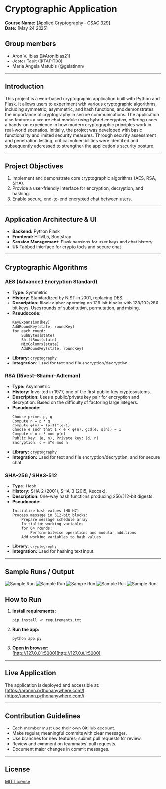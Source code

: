 # Cryptographic Application

**Course Name:** [Applied Cryptography - CSAC 329]  
**Date:** [May 24 2025]

## Group members
- Aron V. Ibias (@AronIbias21)
- Jester Tapit (@TAPIT08)
- Maria Angela Matubis (@gelatinnn)

---

## Introduction

This project is a web-based cryptographic application built with Python and Flask. It allows users to experiment with various cryptographic algorithms, including symmetric, asymmetric, and hash functions, and demonstrates the importance of cryptography in secure communications. The application also features a secure chat module using hybrid encryption, offering users a hands-on experience in how modern cryptographic principles work in real-world scenarios. Initially, the project was developed with basic functionality and limited security measures. Through security assessment and penetration testing, critical vulnerabilities were identified and subsequently addressed to strengthen the application's security posture.

---

## Project Objectives

1. Implement and demonstrate core cryptographic algorithms (AES, RSA, SHA).
2. Provide a user-friendly interface for encryption, decryption, and hashing.
3. Enable secure, end-to-end encrypted chat between users.

---

## Application Architecture & UI

- **Backend:** Python Flask
- **Frontend:** HTML5, Bootstrap
- **Session Management:** Flask sessions for user keys and chat history
- **UI:** Tabbed interface for crypto tools and secure chat

---

## Cryptographic Algorithms

### AES (Advanced Encryption Standard)
- **Type:** Symmetric
- **History:** Standardized by NIST in 2001, replacing DES.
- **Description:** Block cipher operating on 128-bit blocks with 128/192/256-bit keys. Uses rounds of substitution, permutation, and mixing.
- **Pseudocode:**
    ```
    KeyExpansion(key)
    AddRoundKey(state, roundKey)
    for each round:
        SubBytes(state)
        ShiftRows(state)
        MixColumns(state)
        AddRoundKey(state, roundKey)
    ```
- **Library:** `cryptography`
- **Integration:** Used for text and file encryption/decryption.

### RSA (Rivest–Shamir–Adleman)
- **Type:** Asymmetric
- **History:** Invented in 1977, one of the first public-key cryptosystems.
- **Description:** Uses a public/private key pair for encryption and decryption. Based on the difficulty of factoring large integers.
- **Pseudocode:**
    ```
    Choose primes p, q
    Compute n = p * q
    Compute φ(n) = (p-1)*(q-1)
    Choose e such that 1 < e < φ(n), gcd(e, φ(n)) = 1
    Compute d ≡ e⁻¹ mod φ(n)
    Public key: (e, n), Private key: (d, n)
    Encryption: c = m^e mod n
    ```
- **Library:** `cryptography`
- **Integration:** Used for text and file encryption/decryption, and for secure chat.

### SHA-256 / SHA3-512
- **Type:** Hash
- **History:** SHA-2 (2001), SHA-3 (2015, Keccak).
- **Description:** One-way hash functions producing 256/512-bit digests.
- **Pseudocode:**
    ```
    Initialize hash values (H0-H7)
    Process message in 512-bit blocks:
        Prepare message schedule array
        Initialize working variables
        for 64 rounds:
            Perform bitwise operations and modular additions
        Add working variables to hash values
    ```
- **Library:** `cryptography`
- **Integration:** Used for hashing text input.

---
## Sample Runs / Output
![Sample Run](images/sample1.png)
![Sample Run](images/sample2.png)
![Sample Run](images/sample3.png)
![Sample Run](images/sample4.png)
![Sample Run](images/sample5.png)

## How to Run

1. **Install requirements:**  
   ```
   pip install -r requirements.txt
   ```
2. **Run the app:**  
   ```
   python app.py
   ```
3. **Open in browser:**  
   [http://127.0.0.1:5000](http://127.0.0.1:5000)

---
## Live Application

The application is deployed and accessible at:  
[https://aronnn.pythonanywhere.com/](https://aronnn.pythonanywhere.com/)

---

## Contribution Guidelines

- Each member must use their own GitHub account.
- Make regular, meaningful commits with clear messages.
- Use branches for new features; submit pull requests for review.
- Review and comment on teammates’ pull requests.
- Document major changes in commit messages.

---

## License

[MIT License](LICENSE)  <!-- Or your chosen license -->